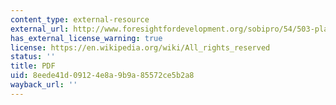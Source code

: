 ```yaml
---
content_type: external-resource
external_url: http://www.foresightfordevelopment.org/sobipro/54/503-planet-of-slums-urban-involution-and-the-informal-proletariat
has_external_license_warning: true
license: https://en.wikipedia.org/wiki/All_rights_reserved
status: ''
title: PDF
uid: 8eede41d-0912-4e8a-9b9a-85572ce5b2a8
wayback_url: ''
---
```

